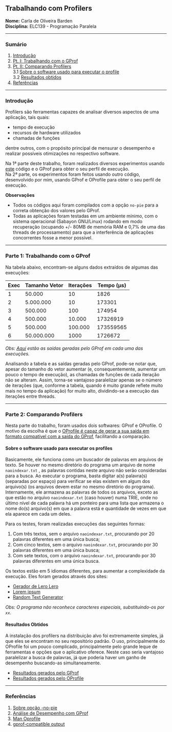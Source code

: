 ## Trabalhando com Profilers  
**Nome:** Carla de Oliveira Barden  
**Disciplina:** ELC139 - Programação Paralela  

---
### Sumário  
1. [Introdução](intro)
2. [Pt. I: Trabalhando com o GProf](pt-i)  
3. [Pt. II: Comparando Profilers](pt-ii)  
3.1 [Sobre o software usado para executar o profile](pt-ii-1)  
3.2 [Resultados obtidos](pt-ii-2)
4. [Referências](ref)
---
<a name=“intro”> </a>
### Introdução 
   Profilers são ferramentas capazes de analisar diversos aspectos de uma aplicação, tais quais:  
   * tempo de execução  
   * recursos de hardware utilizados  
   * chamadas de funções  
   
dentre outros, com o propósito principal de mensurar o desempenho e realizar possíveis otimizações no respectivo software.  

Na 1ª parte deste trabalho, foram realizados diversos experimentos usando [este](https://github.com/AndreaInfUFSM/elc139-2018a/blob/master/trabalhos/t2/dotprod_seq/dotprod_seq.c) código e o GProf para obter o seu perfil de execução.  
Na 2ª parte, os experimentos foram feitos usando outro código, desenvolvido por mim, usando GProf e OProfile para obter o seu perfil de execução.

**Observações**  
* Todos os códigos aqui foram compilados com a opção `no-pie` para a correta obtenção dos valores pelo GProf.  
* Todas as aplicações foram testadas em um ambiente mínimo, com o sistema operacional (Sabayon GNU/Linux) rodando em modo recuperação (ocupando +/- 80MB de memória RAM e 0,7% de uma das threads de processamento) para que a interferência  de aplicações concorrentes fosse a menor possível.  
---
<a name=“pt-i”> </a>
###  Parte 1: Trabalhando com o GProf    
Na tabela abaixo, encontram-se alguns dados extraídos de algumas das execuções:    

| Exec |Tamanho Vetor | Iterações | Tempo (µs) |  
|--|--|--| --|  
|1| 50.000 | 10 | 1826 |  
|2|5.000.000| 10 | 173301|  
|3|500.000| 100 | 174954 |  
|4|500.000|10.000| 17326919|  
|5|500.000|100.000| 173559565|  
|6|50.000.000|1000| 1726672|  

*Obs: [Aqui](https://github.com/carlabarden/elc139-2018a/tree/master/trabalhos/t2/pt_i) estão as saídas geradas pelo GProf em cada uma das execuções.*   

Analisando a tabela e as saídas geradas pelo GProf, pode-se notar que, apesar do tamanho do vetor aumentar (e, consequentemente, aumentar um pouco o tempo de execução), as chamadas de funções de cada iteração não se alteram. Assim, torna-se vantajoso paralelizar apenas se o número de iterações (que, conforme a tabela, quando é muito grande reflete muito mais no tempo da aplicação) for muito alto, dividindo-se a execução das iterações entre threads.  


---
<a name=“pt-ii”> </a>
### Parte 2: Comparando Profilers
Nesta parte do trabalho, foram usados dois softwares: GProf e OProfile. O motivo da escolha é que o [OProfile é capaz de gerar a sua saída em formato compatível com a saída do GProf](http://oprofile.sourceforge.net/doc/opgprof.html), facilitando a comparação.  

<a name=“pt-ii-1”> </a>
#### Sobre o software usado para executar os profiles 
Basicamente, ele funciona como um buscador de palavras em arquivos de texto. Se houver no mesmo diretório do programa um arquivo de nome `naoindexar.txt` , as palavras contidas neste arquivo não serão consideradas para a busca. Ao executar o programa, basta digitar a(s) palavra(s) (separadas por espaço) para verificar se elas existem em algum dos arquivo(s) (os arquivos devem estar no mesmo diretório do programa). Internamente, ele armazena as palavras de todos os arquivos, exceto as que estão no arquivo `naoindexar.txt` (caso houver)  numa TRIE, onde no último nível de cada palavra há um ponteiro para uma lista que armazena o nome do(s) arquivo(s) em que a palavra está e quantidade de vezes em que ela aparece em cada um deles.  

Para os testes, foram realizadas execuções das seguintes formas:  
1. Com três textos, sem o arquivo  `naoindexar.txt`, procurando por 20 palavras diferentes em uma única busca;  
2. Com cinco textos, sem o arquivo  `naoindexar.txt`, procurando por 30 palavras diferentes em uma única busca;  
3. Com sete textos, com o arquivo  `naoindexar.txt`, procurando por 30 palavras diferentes em uma única busca.  

Os textos estão em 5 idiomas diferentes, para aumentar a complexidade da execução. Eles foram gerados através dos sites:  
* [Gerador de Lero Lero](http://www.cafw.ufsm.br/~bruno/disciplinas/desenvolvimento_web/material/lerolero.html)  
* [Lorem ipsum](https://br.lipsum.com/)  
* [Random Text Generator](http://www.randomtextgenerator.com/)  

*Obs: O programa não reconhece caracteres especiais, substituindo-os por `xx`.*  
<a name=“pt-ii-2”> </a>
#### Resultados Obtidos  

A instalação dos profilers na distribuição alvo foi extremamente simples, já que eles se encontram no seu repositório padrão. O uso, principalmente do OProfile foi um pouco complicado, principalmente pelo grande leque de ferramentas e opções que o aplicativo oferece.
Neste caso seria vantajoso paralelizar a busca de palavras, já que poderia haver um ganho de desempenho buscando-as simultaneamente.  
* [Resultados gerados pelo GProf](https://github.com/carlabarden/elc139-2018a/tree/master/trabalhos/t2/pt_ii/gprof_results)  
* [Resultados gerados pelo OProfile](https://github.com/carlabarden/elc139-2018a/tree/master/trabalhos/t2/pt_ii/oprofile_results)


---
<a name=“ref”> </a>
### Referências  
1. [Sobre opção -no-pie](https://forums.gentoo.org/viewtopic-p-8175568.html?sid=e3551a3fac6545264e8ad3967f86560a)
2. [Análise de Desempenho com GProf](https://www.embarcados.com.br/desempenho-gnu-profiler-gprof/)
3. [Man Oprofile](http://oprofile.sourceforge.net/doc/index.html)
4. [gprof-compatible output](http://oprofile.sourceforge.net/doc/opgprof.html)

